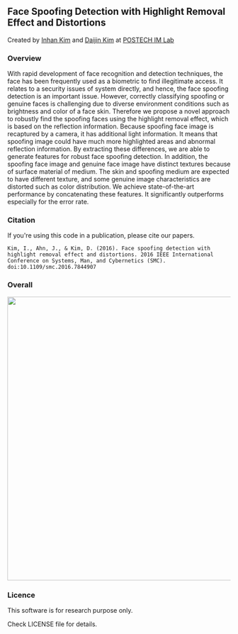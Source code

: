 ## Face Spoofing Detection with Highlight Removal Effect and Distortions
Created by [Inhan Kim](http://imlab.postech.ac.kr/members.htm) and [Daijin Kim](http://imlab.postech.ac.kr/members_d.htm) at [POSTECH IM Lab](http://imlab.postech.ac.kr)

### Overview
With rapid development of face recognition and detection techniques, the face has been frequently used as a biometric to find illegitimate access. It relates to a security issues of system directly, and hence, the face spoofing detection is an important issue. However, correctly classifying spoofing or genuine faces is challenging due to diverse environment conditions such as brightness and color of a face skin. Therefore we propose a novel approach to robustly find the spoofing faces using the highlight removal effect, which is based on the reflection information. Because spoofing face image is recaptured by a camera, it has additional light information. It means that spoofing image could have much more highlighted areas and abnormal reflection information. By extracting these differences, we are able to generate features for robust face spoofing detection. In addition, the spoofing face image and genuine face image have distinct textures because of surface material of medium. The skin and spoofing medium are expected to have different texture, and some genuine image characteristics are distorted such as color distribution. We achieve state-of-the-art performance by concatenating these features. It significantly outperforms especially for the error rate.


### Citation

If you're using this code in a publication, please cite our papers.
```     
Kim, I., Ahn, J., & Kim, D. (2016). Face spoofing detection with highlight removal effect and distortions. 2016 IEEE International Conference on Systems, Man, and Cybernetics (SMC). doi:10.1109/smc.2016.7844907
```


### Overall

   <img src="https://github.com/kimna4/FaceSpoofingDetection/resources/pipeline.PNG?raw=true" width=640>



### Licence

This software is for research purpose only.

Check LICENSE file for details.


